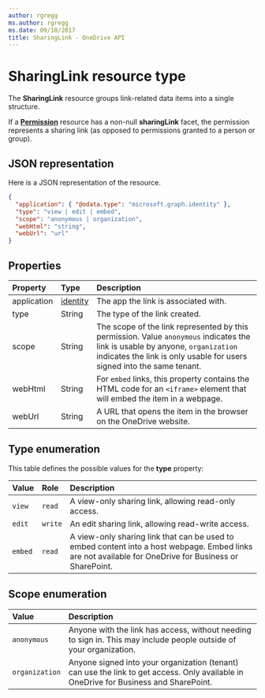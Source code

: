 ```yaml
---
author: rgregg
ms.author: rgregg
ms.date: 09/10/2017
title: SharingLink - OneDrive API
---
```

# SharingLink resource type

The **SharingLink** resource groups link-related data items into a single structure.

If a [**Permission**](permission.md) resource has a non-null **sharingLink** facet, the permission represents a sharing link (as opposed to permissions granted to a person or group).

## JSON representation

Here is a JSON representation of the resource.

<!-- {
  "blockType": "resource",
  "optionalProperties": [ "application", "scope" ],
  "@odata.type": "microsoft.graph.sharingLink"
}-->

```json
{
  "application": { "@odata.type": "microsoft.graph.identity" },
  "type": "view | edit | embed",
  "scope": "anonymous | organization",
  "webHtml": "string",
  "webUrl": "url"
}
```

## Properties

| Property    | Type          | Description
|:------------|:--------------|:-------------------------------------
| application | [identity][]  | The app the link is associated with.
| type        | String        | The type of the link created.
| scope       | String        | The scope of the link represented by this permission. Value `anonymous` indicates the link is usable by anyone, `organization` indicates the link is only usable for users signed into the same tenant.
| webHtml     | String        | For `embed` links, this property contains the HTML code for an `<iframe>` element that will embed the item in a webpage.
| webUrl      | String        | A URL that opens the item in the browser on the OneDrive website.

[Identity]: identity.md

## Type enumeration

This table defines the possible values for the **type** property:

| Value   | Role    | Description
|:--------|:--------|:---------------------------------------------------------
| `view`  | `read`  | A view-only sharing link, allowing read-only access.
| `edit`  | `write` | An edit sharing link, allowing read-write access.
| `embed` | `read`  | A view-only sharing link that can be used to embed content into a host webpage. Embed links are not available for OneDrive for Business or SharePoint.

## Scope enumeration

| Value          | Description
|:---------------|:------------------------------------------------------------
| `anonymous`    | Anyone with the link has access, without needing to sign in. This may include people outside of your organization.
| `organization` | Anyone signed into your organization (tenant) can use the link to get access. Only available in OneDrive for Business and SharePoint.

<!-- uuid: 8fcb5dbc-d5aa-4681-8e31-b001d5168d79
2015-10-25 14:57:30 UTC -->
<!-- {
  "type": "#page.annotation",
  "description": "The sharing link facet provides information about how a file is shared.",
  "keywords": "sharing,sharing link, sharing url, webUrl",
  "section": "documentation",
  "tocPath": "Facets/SharingLink"
} -->
